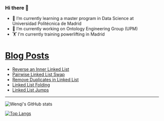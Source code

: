 ### Hi there 👋

- 🌱 I’m currently learning a master program in Data Science at Universidad Politécnica de Madrid
- 🔭 I’m currently working on Ontology Engineering Group (UPM) 
- 🏋️ I'm currently training powerlifting in Madrid

# [Blog Posts](https://www.dev.to/jiangwenqi)
<!-- BLOG-POST-LIST:START -->
- [Reverse an Inner Linked List](https://dev.to/jiangwenqi/reverse-an-inner-linked-list-3lge)
- [Pairwise Linked List Swap](https://dev.to/jiangwenqi/pairwise-linked-list-swap-5g36)
- [Remove Duplicates in Linked List](https://dev.to/jiangwenqi/remove-duplicates-in-linked-list-4io)
- [Linked List Folding](https://dev.to/jiangwenqi/linked-list-folding-2913)
- [Linked List Jumps](https://dev.to/jiangwenqi/linked-list-jumps-k1h)
<!-- BLOG-POST-LIST:END -->


---

![Wenqi's GitHub stats](https://github-readme-stats.vercel.app/api?username=jiangwenqi&show_icons=true&count_private=true)

[![Top Langs](https://github-readme-stats.vercel.app/api/top-langs/?username=jiangwenqi&layout=compact)](https://github.com/jiangwenqi/github-readme-stats)
